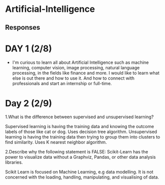 # Artificial-Intelligence

## Responses

# DAY 1 (2/8)
- I'm curious to learn all about Artificial Intelligence such as machine learning, computer vision, image processing, natural language processing, in the fields like finance and more. I would like to learn what else is out there and how to use it. And how to connect with professionals and start an internship or full-time.

# Day 2 (2/9)

1.What is the difference between supervised and unsupervised learning? 

Supervised learning is having the training data and knowing the outcome labels of those like cat or dog. Uses decision tree algorithm.
Unsupervised learning is having the training data then trying to group them into clusters to find similarity. Uses K nearest neighbor algorithm. 

2.Describe why the following statement is FALSE: Scikit-Learn has the power to visualize data without a Graphviz, Pandas, or other data analysis libraries.

Scikit Learn is focused on Machine Learning, e.g data modelling. It is not concerned with the loading, handling, manipulating, and visualising of data.
